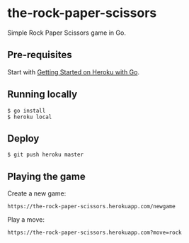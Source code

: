 # the-rock-paper-scissors

Simple Rock Paper Scissors game in Go.

## Pre-requisites

Start with [Getting Started on Heroku with Go](https://devcenter.heroku.com/articles/getting-started-with-go#introduction).

## Running locally

```
$ go install
$ heroku local
```

## Deploy

```
$ git push heroku master
```

## Playing the game

Create a new game:
```
https://the-rock-paper-scissors.herokuapp.com/newgame
``` 

Play a move:
```
https://the-rock-paper-scissors.herokuapp.com?move=rock
```
